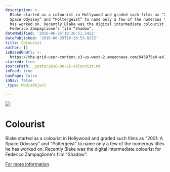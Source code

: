 ```yaml
---
description: >-
  Blake started as a colourist in Hollywood and graded such films as “2001: A
  Space Odyssey” and “Poltergeist” to name only a few of the numerous titles he
  has worked on. Recently Blake was the digital intermediate colourist for
  Federico Zampaglione’s film “Shadow”.
dateModified: '2016-06-25T10:26:51.542Z'
datePublished: '2016-06-25T10:26:53.825Z'
title: Colourist
author: []
isBasedOnUrl: >-
  https://the-grid-user-content.s3-us-west-2.amazonaws.com/945875ab-e415-4e2e-b138-43a81c3d532f.jpg
starred: true
sourcePath: _posts/2016-06-25-colourist.md
inFeed: true
hasPage: false
inNav: false
_type: MediaObject

---
```

![](https://the-grid-user-content.s3-us-west-2.amazonaws.com/945875ab-e415-4e2e-b138-43a81c3d532f.jpg)

# Colourist

Blake started as a colourist in Hollywood and graded such films as "2001: A Space Odyssey" and "Poltergeist" to name only a few of the numerous titles he has worked on. Recently Blake was the digital intermediate colourist for Federico Zampaglione's film "Shadow".

[For more information][0]

[0]: mailto:%20blake@blake-jones.com